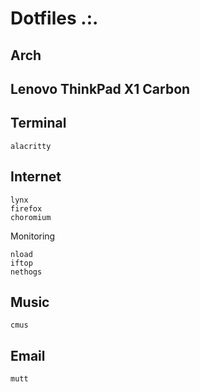 # Dotfiles .:.

## Arch

## Lenovo ThinkPad X1 Carbon

## Terminal

```
alacritty
```

## Internet

```
lynx
firefox
choromium
```

Monitoring

```
nload
iftop
nethogs
```

## Music

```
cmus
```

## Email

```
mutt
```
